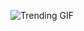 ![Trending GIF](https://media0.giphy.com/media/v1.Y2lkPThiYjIxNzcybjVqczB3dXVub2xicmNvbmp4YXJhdW5nMGIwMDVpMXJ5bjIydTRuMyZlcD12MV9naWZzX3NlYXJjaCZjdD1n/2jMtpIi8mhE8ctiMtK/giphy.gif)
